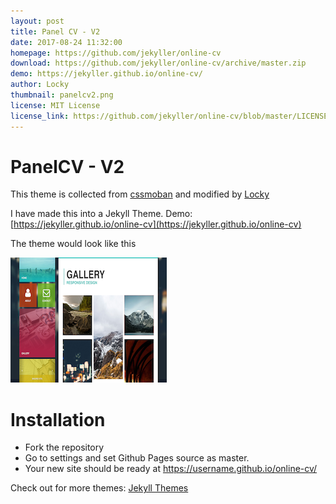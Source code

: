 ```yaml
---
layout: post
title: Panel CV - V2
date: 2017-08-24 11:32:00
homepage: https://github.com/jekyller/online-cv
download: https://github.com/jekyller/online-cv/archive/master.zip
demo: https://jekyller.github.io/online-cv/
author: Locky
thumbnail: panelcv2.png
license: MIT License
license_link: https://github.com/jekyller/online-cv/blob/master/LICENSE
---
```




# PanelCV - V2

This theme is collected from [cssmoban](http://www.cssmoban.com/) and modified by [Locky](https://github.com/junlulocky)

I have made this into a Jekyll Theme. Demo: [https://jekyller.github.io/online-cv](https://jekyller.github.io/online-cv)

The theme would look like this 

![Demo](/thumbnails/panelcv2.png)


# Installation

- Fork the repository
- Go to settings and set Github Pages source as master.
- Your new site should be ready at https://username.github.io/online-cv/

Check out for more themes: [Jekyll Themes](http://jekylltheme.org)